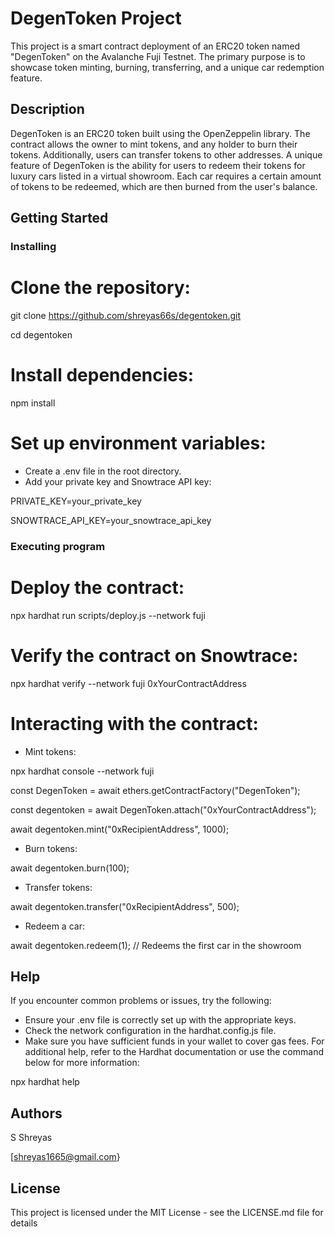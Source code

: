 # DegenToken Project

This project is a smart contract deployment of an ERC20 token named "DegenToken" on the Avalanche Fuji Testnet. The primary purpose is to showcase token minting, burning, transferring, and a unique car redemption feature.

## Description

DegenToken is an ERC20 token built using the OpenZeppelin library. The contract allows the owner to mint tokens, and any holder to burn their tokens. Additionally, users can transfer tokens to other addresses. A unique feature of DegenToken is the ability for users to redeem their tokens for luxury cars listed in a virtual showroom. Each car requires a certain amount of tokens to be redeemed, which are then burned from the user's balance.

## Getting Started

### Installing

# Clone the repository:
git clone https://github.com/shreyas66s/degentoken.git

cd degentoken

# Install dependencies:
npm install

# Set up environment variables:

* Create a .env file in the root directory.
* Add your private key and Snowtrace API key:
  
PRIVATE_KEY=your_private_key

SNOWTRACE_API_KEY=your_snowtrace_api_key


### Executing program

# Deploy the contract:

npx hardhat run scripts/deploy.js --network fuji


# Verify the contract on Snowtrace:

npx hardhat verify --network fuji 0xYourContractAddress

# Interacting with the contract:

* Mint tokens:

npx hardhat console --network fuji

const DegenToken = await ethers.getContractFactory("DegenToken");

const degentoken = await DegenToken.attach("0xYourContractAddress");

await degentoken.mint("0xRecipientAddress", 1000);

* Burn tokens:

await degentoken.burn(100);

* Transfer tokens:

await degentoken.transfer("0xRecipientAddress", 500);

* Redeem a car:

await degentoken.redeem(1); // Redeems the first car in the showroom


## Help

If you encounter common problems or issues, try the following:

* Ensure your .env file is correctly set up with the appropriate keys.
* Check the network configuration in the hardhat.config.js file.
* Make sure you have sufficient funds in your wallet to cover gas fees.
For additional help, refer to the Hardhat documentation or use the command below for more information:

npx hardhat help

## Authors

S Shreyas

[shreyas1665@gmail.com}


## License

This project is licensed under the MIT License - see the LICENSE.md file for details
